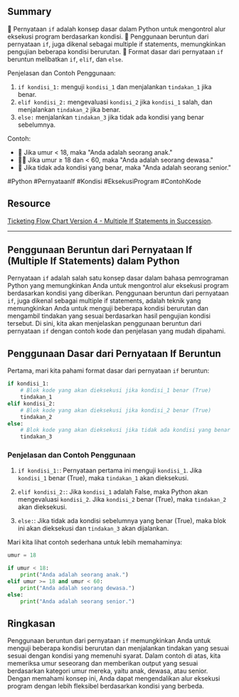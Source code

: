 ## Summary 

📌 Pernyataan `if` adalah konsep dasar dalam Python untuk mengontrol alur eksekusi program berdasarkan kondisi.
📌 Penggunaan beruntun dari pernyataan `if`, juga dikenal sebagai multiple if statements, memungkinkan pengujian beberapa kondisi berurutan.
📌 Format dasar dari pernyataan `if` beruntun melibatkan `if`, `elif`, dan `else`.

Penjelasan dan Contoh Penggunaan:
1. `if kondisi_1:` menguji `kondisi_1` dan menjalankan `tindakan_1` jika benar.
2. `elif kondisi_2:` mengevaluasi `kondisi_2` jika `kondisi_1` salah, dan menjalankan `tindakan_2` jika benar.
3. `else:` menjalankan `tindakan_3` jika tidak ada kondisi yang benar sebelumnya.

Contoh:
- 🧒 Jika umur < 18, maka "Anda adalah seorang anak."
- 🧑‍🦰 Jika umur ≥ 18 dan < 60, maka "Anda adalah seorang dewasa."
- 🧓 Jika tidak ada kondisi yang benar, maka "Anda adalah seorang senior."

#Python #PernyataanIf #Kondisi #EksekusiProgram #ContohKode
## Resource

[Ticketing Flow Chart Version 4 - Multiple If Statements in Succession](https://app.diagrams.net/?lightbox=1&target=blank&highlight=0000ff&edit=_blank&layers=1&nav=1&title=Rollercoaster%204#Uhttps%3A%2F%2Fdrive.google.com%2Fuc%3Fid%3D1aoRTeFOb2SJO7ofMnhTCneCEboHowF2A%26export%3Ddownload).

---
## Penggunaan Beruntun dari Pernyataan If (Multiple If Statements) dalam Python

Pernyataan `if` adalah salah satu konsep dasar dalam bahasa pemrograman Python yang memungkinkan Anda untuk mengontrol alur eksekusi program berdasarkan kondisi yang diberikan. Penggunaan beruntun dari pernyataan `if`, juga dikenal sebagai multiple if statements, adalah teknik yang memungkinkan Anda untuk menguji beberapa kondisi berurutan dan mengambil tindakan yang sesuai berdasarkan hasil pengujian kondisi tersebut. Di sini, kita akan menjelaskan penggunaan beruntun dari pernyataan `if` dengan contoh kode dan penjelasan yang mudah dipahami.

## Penggunaan Dasar dari Pernyataan If Beruntun
Pertama, mari kita pahami format dasar dari pernyataan `if` beruntun:

```python
if kondisi_1:
    # Blok kode yang akan dieksekusi jika kondisi_1 benar (True)
    tindakan_1
elif kondisi_2:
    # Blok kode yang akan dieksekusi jika kondisi_2 benar (True)
    tindakan_2
else:
    # Blok kode yang akan dieksekusi jika tidak ada kondisi yang benar (True)
    tindakan_3
```

### Penjelasan dan Contoh Penggunaan
1. `if kondisi_1:`: Pernyataan pertama ini menguji `kondisi_1`. Jika `kondisi_1` benar (True), maka `tindakan_1` akan dieksekusi.

2. `elif kondisi_2:`: Jika `kondisi_1` adalah False, maka Python akan mengevaluasi `kondisi_2`. Jika `kondisi_2` benar (True), maka `tindakan_2` akan dieksekusi.

3. `else:`: Jika tidak ada kondisi sebelumnya yang benar (True), maka blok ini akan dieksekusi dan `tindakan_3` akan dijalankan.

Mari kita lihat contoh sederhana untuk lebih memahaminya:

```python
umur = 18

if umur < 18:
    print("Anda adalah seorang anak.")
elif umur >= 18 and umur < 60:
    print("Anda adalah seorang dewasa.")
else:
    print("Anda adalah seorang senior.")
```

## Ringkasan
Penggunaan beruntun dari pernyataan `if` memungkinkan Anda untuk menguji beberapa kondisi berurutan dan menjalankan tindakan yang sesuai sesuai dengan kondisi yang memenuhi syarat. Dalam contoh di atas, kita memeriksa umur seseorang dan memberikan output yang sesuai berdasarkan kategori umur mereka, yaitu anak, dewasa, atau senior. Dengan memahami konsep ini, Anda dapat mengendalikan alur eksekusi program dengan lebih fleksibel berdasarkan kondisi yang berbeda.